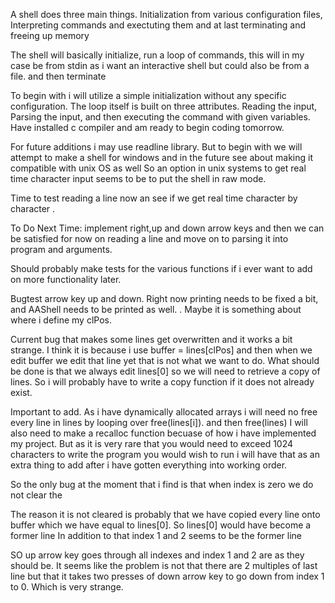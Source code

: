 
A shell does three main things. Initialization from various configuration files, Interpreting commands and exectuting them and at last terminating and freeing up memory

The shell will basically initialize, run a loop of commands, this will in my case be from stdin as i want an interactive shell but could also be from a file. and then terminate

To begin with i will utilize a simple initialization without any specific configuration. The loop itself is built on three attributes. Reading the input, Parsing the input, and
then executing the command with given variables. Have installed c compiler and am ready to begin coding tomorrow.

For future additions i may use readline library. But to begin with we will attempt to make a shell for windows and in the future see about making it compatible with unix OS as well
So an option in unix systems to get real time character input seems to be to put the shell in raw mode.


Time to test reading a line now an see if we get real time character by character .

To Do Next Time: implement right,up and down arrow keys and then we can be satisfied for now on reading a line and move on to parsing it into program and arguments. 

Should probably make tests for the various functions if i ever want to add on more functionality later.

Bugtest arrow key up and down. Right now printing needs to be fixed a bit, and AAShell needs to be printed as well. 
. Maybe it is something about where i define my clPos.

Current bug that makes some lines get overwritten and it works a bit strange. I think it is because i use buffer = lines[clPos] and then when we edit buffer we edit that line
yet that is not what we want to do. What should be done is that we always edit lines[0] so we will need to retrieve a copy of lines. So i will probably have to write a copy function if it does not already exist.


Important to add. As i have dynamically allocated arrays i will need no free every line in lines by looping over free(lines[i]). and then free(lines)
I will also need to make a recalloc function becuase of how i have implemented my project. But as it is very rare that you would need to exceed 1024 characters to write the program
you would wish to run i will have that as an extra thing to add after i have gotten everything into working order.

So the only bug at the moment that i find is that when index is zero we do not clear the

The reason it is not cleared is probably that we have copied every line onto buffer which we have equal to lines[0]. So lines[0] would have become a former line
 In addition to that index 1 and 2 seems to be the former line

 SO up arrow key goes through all indexes and index 1 and 2 are as they should be. It seems like the problem is not that there are 2 multiples of last line but that it takes two presses of down arrow key to go down from index 1 to 0. Which is very strange.